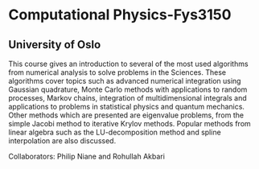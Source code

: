 # Computational Physics-Fys3150
## University of Oslo

This course gives an introduction to several of the most used algorithms from numerical analysis to solve problems in the Sciences. 
These algorithms cover topics such as advanced numerical integration using Gaussian quadrature, Monte Carlo methods with applications to random processes, Markov chains, integration of multidimensional integrals and applications to problems in statistical physics and quantum mechanics. Other methods which are presented are eigenvalue problems, from the simple Jacobi method to iterative Krylov methods. Popular methods from linear algebra such as the LU-decomposition method and spline interpolation are also discussed. 

Collaborators: Philip Niane and Rohullah Akbari
